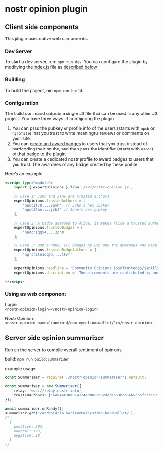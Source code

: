 # nostr opinion plugin

## Client side components

This plugin uses native web components.

### Dev Server

To start a dev server, run: `npm run dev`. You can configure the plugin by modifying the [index.js](index.js) file as [described below](#configuration)

### Building

To build the project, run `npm run build`.

### Configuration

The build command outputs a single JS file that can be used in any other JS project. You have three ways of configuring the plugin:

1. You can pass the pubkey or profile info of the users (starts with `npub` or `nprofile`) that you trust to write meaningful reviews or comments on your site.
2. You can [create and award badges](https://badges.page) to users that you trust instead of hardcoding their npubs, and then pass the identifier (starts with `naddr`) of that badge to the plugin.
3. You can create a dedicated nostr profile to award badges to users that you trust. The awardees of any badge created by these profile 

Here's an example

```html
<script type="module">
	import { expertOpinions } from '/src/nostr-opinion.js';
	
	// Case 1: John and Jane are trusted authors
	expertOpinions.trustedAuthors = [
		'npub1f70....2uvh', // John's hex pubkey
		'npub14we....jch3' // Jane's hex pubkey
	];

	// Case 2: A badge awarded to Alice, it makes Alice a trusted author
	expertOpinions.trustedBadges = [
		'naddr1qqx4....2qnm'
	];

	// Case 3: Bob's npub, all badges by Bob and the awardees who have accepted those badges will be considered trusted authors
	expertOpinions.trustedBadgeAuthors = [
		'nprofile1qqsd....l0vf'
	];
	
	expertOpinions.headline = 'Community Opinions ($$nTrusted$$/$$nAll$$)';
	expertOpinions.description = 'These comments are contributed by nostr users using the nostr-opinions-plugin.';

</script>
```

### Using as web component

Login:  
`<nostr-opinion-login></nostr-opinion-login>`

Nostr Opinion:  
`<nostr-opinion name="/android/com.mycelium.wallet/"></nostr-opinion>`

## Server side opinion summariser

Run on the server to compile overall sentiment of opinions

build: `npm run build:summariser`

example usage:

```ts
const Summariser = require('./nostr-opinion-summariser').default;

const summariser = new Summariser({
	relay: 'wss://relay.nostr.info',
	trustedAuthors: ['6a04ab98d9e4774ad806e302dddeb63bea16b5cb5f223ee77478e861bb583eb3'] // optional
});

await summariser.onReady();
summariser.get('/android/io.horizontalsystems.bankwallet/');
/*
  {
    positive: 203,
    neutral: 123,
    negative: 28
  }
*/
```
